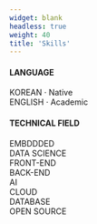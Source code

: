```yaml
---
widget: blank
headless: true
weight: 40
title: 'Skills'
---
```


<div class="bars bars-2col">
  <div>
    <h4>LANGUAGE</h4>
    <div class="bar"><label>KOREAN · Native</label><span style="width:100%"></span></div>
    <div class="bar"><label>ENGLISH · Academic</label><span style="width:65%"></span></div>
  </div>
  <div>
    <h4>TECHNICAL FIELD</h4>
    <div class="bar"><label>EMBDDDED</label><span style="width:60%"></span></div>
    <div class="bar"><label>DATA SCIENCE</label><span style="width:40%"></span></div>
    <div class="bar"><label>FRONT-END</label><span style="width:65%"></span></div>
    <div class="bar"><label>BACK-END</label><span style="width:80%"></span></div>
    <div class="bar"><label>AI</label><span style="width:45%"></span></div>
    <div class="bar"><label>CLOUD</label><span style="width:30%"></span></div>
    <div class="bar"><label>DATABASE</label><span style="width:80%"></span></div>
    <div class="bar"><label>OPEN SOURCE</label><span style="width:60%"></span></div>
  </div>
</div>

